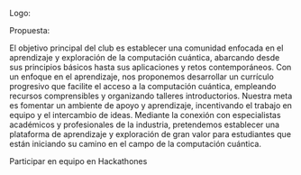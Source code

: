 Logo: 

Propuesta:

El objetivo principal del club es establecer una comunidad enfocada en el aprendizaje y exploración de la computación cuántica, abarcando desde sus principios básicos hasta sus aplicaciones y retos contemporáneos. Con un enfoque en el aprendizaje, nos proponemos desarrollar un currículo progresivo que facilite el acceso a la computación cuántica, empleando recursos comprensibles y organizando talleres introductorios. Nuestra meta es fomentar un ambiente de apoyo y aprendizaje, incentivando el trabajo en equipo y el intercambio de ideas. Mediante la conexión con especialistas académicos y profesionales de la industria, pretendemos establecer una plataforma de aprendizaje y exploración de gran valor para estudiantes que están iniciando su camino en el campo de la computación cuántica.

Participar en equipo en Hackathones
